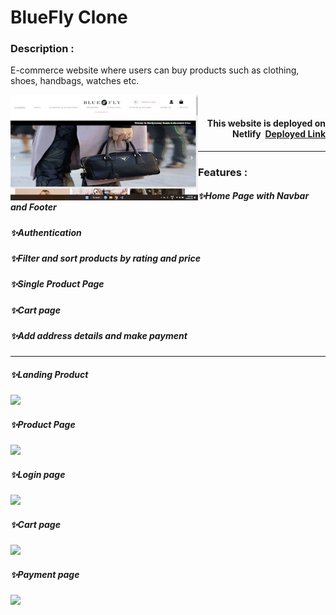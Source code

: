 <h1>BlueFly Clone</h1>
 
<h3>Description :</h3>
E-commerce website where users can buy products such as clothing, shoes, handbags, watches etc.

<span>&nbsp;<img align="left" width="300px" alt="picture of coder" src="https://github.com/Abhi11sep/Abhi11sep/blob/main/blue%20fly.gif"/></span>
<h4 align="right">&nbsp;This website is deployed on Netlify  &nbsp;<a align="right" href=""/>Deployed Link</a></h4>

---

<h3>Features :</h3>
<h5>✨Home Page with Navbar and Footer</h5>
<h5>✨Authentication</h5>
<h5>✨Filter and sort products by rating and price</h5>
<h5>✨Single Product Page</h5>
<h5>✨Cart page</h5>
<h5>✨Add address details and make payment </h5>

---

<!-- <h3>Some Glimps of Project :</h3>
<h5>✨Home Page with Navbar and Footer</h5>
![Screenshot (187)](https://user-images.githubusercontent.com/107553043/213978937-9e0bc306-a293-450c-8fdf-cc585efb4df9.png)
![Screenshot (188)](https://user-images.githubusercontent.com/107553043/213978944-0b094a98-9a3f-4257-945a-a0ee148f0dba.png)
![Screenshot (184)](https://user-images.githubusercontent.com/107553043/213978948-a69712e9-1585-4dbd-ac7f-e2259222e40f.png)
![Screenshot (185)](https://user-images.githubusercontent.com/107553043/213978950-75a42da5-f30b-4b8d-ad9a-b8ff9ef78dc0.png)
![Screenshot (186)](https://user-images.githubusercontent.com/107553043/213978951-792b7725-5a3b-466a-a74e-065e4c907040.png)


![image](https://user-images.githubusercontent.com/107463246/221772169-de88e1aa-f509-4148-a80d-e47bb2f5d765.png)

![image](https://user-images.githubusercontent.com/107463246/221772511-1addb93c-c56d-41b2-b3c3-528edbbe6d7e.png)

![image](https://user-images.githubusercontent.com/107463246/221772868-c77c1637-a429-4512-af90-5ee34d05f383.png)
![image](https://user-images.githubusercontent.com/107463246/221773263-f6c3113d-ace2-4366-b890-653b0aa32e66.png)

-->

<h5>✨Landing Product</h5>
<img src="https://user-images.githubusercontent.com/107463246/221771987-a7b71a16-41d8-4be3-bbd1-3a1b1556ea50.png"/>

<h5>✨Product Page</h5>
<img src="https://user-images.githubusercontent.com/107463246/221772169-de88e1aa-f509-4148-a80d-e47bb2f5d765.png"/>

<h5>✨Login page</h5>
<img src="https://user-images.githubusercontent.com/107463246/221772511-1addb93c-c56d-41b2-b3c3-528edbbe6d7e.png"/>

<h5>✨Cart page</h5>
<img src="https://user-images.githubusercontent.com/107463246/221772868-c77c1637-a429-4512-af90-5ee34d05f383.png" />

<h5>✨Payment page</h5>
<img src="https://user-images.githubusercontent.com/107463246/221773263-f6c3113d-ace2-4366-b890-653b0aa32e66.png"/>


